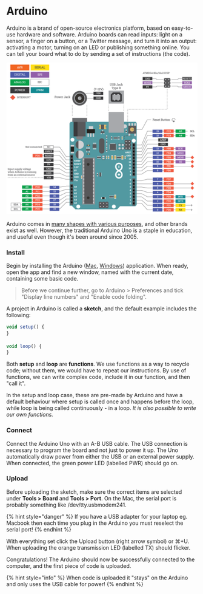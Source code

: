 # Arduino

Arduino is a brand of open-source electronics platform, based on easy-to-use hardware and software. Arduino boards can read inputs: light on a sensor, a finger on a button, or a Twitter message, and turn it into an output: activating a motor, turning on an LED or publishing something online. You can tell your board what to do by sending a set of instructions \(the code\). 

![](../../../.gitbook/assets/dl_elx5_arduino_uno_v1.1_white-reduced.png)

Arduino comes in [many shapes with various purposes](https://makezine.com/comparison/boards/), and other brands exist as well. However, the traditional Arduino Uno is a staple in education, and useful even though it's been around since 2005.

### Install

Begin by installing the Arduino \([Mac](https://www.arduino.cc/en/Guide/MacOSX), [Windows](https://www.arduino.cc/en/Guide/Windows)\) application. When ready, open the app and find a new window, named with the current date, containing some basic code.

> Before we continue further, go to Arduino &gt; Preferences and tick "Display line numbers" and "Enable code folding".

A project in Arduino is called a **sketch**, and the default example includes the following:

```javascript
void setup() {
}

void loop() {
}
```

Both **setup** and **loop** are **functions**. We use functions as a way to recycle code; without them, we would have to repeat our instructions. By use of functions, we can write complex code, include it in our function, and then "call it".

In the setup and loop case, these are pre-made by Arduino and have a default behaviour where setup is called once and happens before the loop, while loop is being called continuously - in a loop. _It is also possible to write our own functions._

### Connect

Connect the Arduino Uno with an A-B USB cable. The USB connection is necessary to program the board and not just to power it up. The Uno automatically draw power from either the USB or an external power supply. When connected, the green power LED \(labelled PWR\) should go on.

### Upload

Before uploading the sketch, make sure the correct items are selected under **Tools &gt; Board** and **Tools &gt; Port**. On the Mac, the serial port is probably something like /dev/tty.usbmodem241.

{% hint style="danger" %}
If you have a USB adapter for your laptop eg. Macbook then each time you plug in the Arduino you must reselect the serial port!
{% endhint %}

With everything set click the Upload button \(right arrow symbol\) or ⌘+U. When uploading the orange transmission LED \(labelled TX\) should flicker.

Congratulations! The Arduino should now be successfully connected to the computer, and the first piece of code is uploaded.

{% hint style="info" %}
When code is uploaded it "stays" on the Arduino and only uses the USB cable for power!
{% endhint %}

